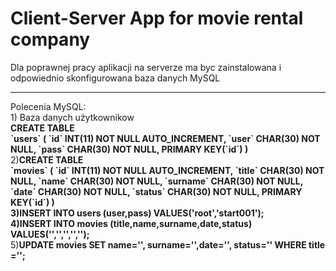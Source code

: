 <h1>Client-Server App for movie rental company</h1>
<P>Dla poprawnej pracy aplikacji na serverze ma byc zainstalowana i odpowiednio skonfigurowana baza danych MySQL </P>
<hr>
<p>Polecenia MySQL:<br>
1) Baza danych użytkownikow<br>
<b>CREATE TABLE<br>
    `users` (
        `id` INT(11) NOT NULL AUTO_INCREMENT,
        `user` CHAR(30) NOT NULL,
        `pass` CHAR(30) NOT NULL,
        PRIMARY KEY(`id`)
    )</b><br>
2)<b>CREATE TABLE<br>
    `movies` (
        `id` INT(11) NOT NULL AUTO_INCREMENT,
        `title` CHAR(30) NOT NULL,
        `name` CHAR(30) NOT NULL,
        `surname` CHAR(30) NOT NULL,
        `date` CHAR(30) NOT NULL,
        `status` CHAR(30) NOT NULL,
        PRIMARY KEY(`id`)
    )<br>
3)INSERT INTO users (user,pass) VALUES('root','start001');<br>
4)INSERT INTO movies (title,name,surname,date,status) VALUES('','','','','');</b><br>
5)<b>UPDATE movies SET name='', surname='',date='', status='' WHERE title ='';</b></p><br>

